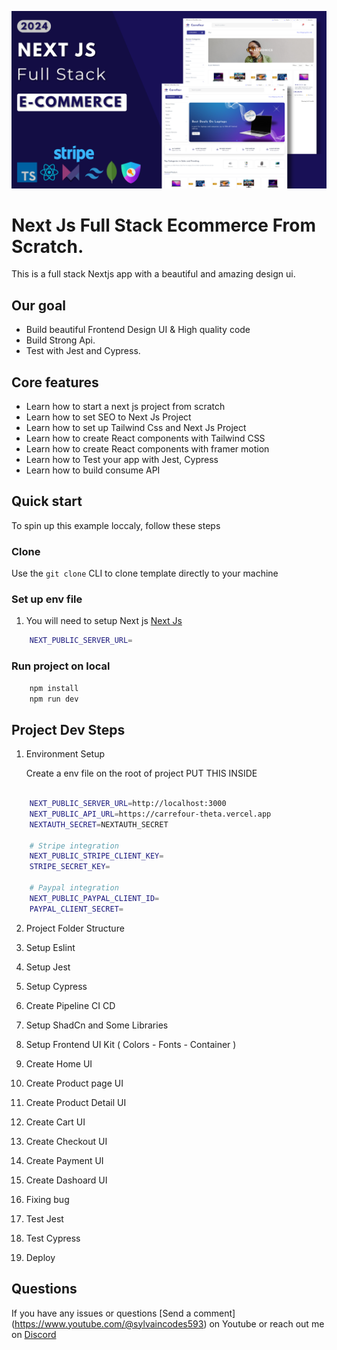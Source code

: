 ![Screenshot](https://github.com/sylvaincodes/screenshots_for_app/blob/main/carrefour_ecoomerce.png)


# Next Js Full Stack Ecommerce From Scratch.

This is a full stack Nextjs app with a beautiful and amazing design ui. 

## Our goal

- Build beautiful Frontend Design UI &  High quality code 
- Build Strong Api.
- Test with Jest and Cypress.

## Core features 

- Learn how to start a next js  project from scratch
- Learn how to set SEO to Next Js Project
- Learn how to set up Tailwind Css and Next Js Project
- Learn how to create React components with Tailwind CSS
- Learn how to create React components with framer motion
- Learn how to Test your app with Jest, Cypress
- Learn how to build consume API 

## Quick start

To spin up this example loccaly, follow these steps

### Clone

Use the ` git clone ` CLI to clone template directly  to your machine

### Set up env file

1. You will need to setup Next js  [Next Js ](https://nextjs.org)

```bash
    NEXT_PUBLIC_SERVER_URL=
```

### Run project on local


```bash
    npm install
    npm run dev
```

## Project Dev Steps

1. Environment Setup
   
   Create a env file on the root of project
   PUT THIS INSIDE

```bash

    NEXT_PUBLIC_SERVER_URL=http://localhost:3000
    NEXT_PUBLIC_API_URL=https://carrefour-theta.vercel.app
    NEXTAUTH_SECRET=NEXTAUTH_SECRET

    # Stripe integration 
    NEXT_PUBLIC_STRIPE_CLIENT_KEY=
    STRIPE_SECRET_KEY=

    # Paypal integration 
    NEXT_PUBLIC_PAYPAL_CLIENT_ID=
    PAYPAL_CLIENT_SECRET=
```

2.  Project Folder Structure

3.  Setup Eslint
   
4.  Setup Jest

5. Setup Cypress

7. Create Pipeline CI CD
    
8. Setup ShadCn and Some Libraries

9. Setup Frontend UI Kit ( Colors - Fonts - Container )

10. Create  Home UI

11. Create  Product page UI

12. Create  Product Detail  UI

13. Create  Cart UI

14. Create  Checkout UI

15. Create  Payment UI

16. Create  Dashoard UI

17. Fixing bug 

18. Test Jest 

19. Test Cypress 

20. Deploy 



## Questions

If you have any issues or questions [Send a comment] (https://www.youtube.com/@sylvaincodes593) on Youtube or reach out me on [Discord](https://discord.gg/aGer8EX9)
